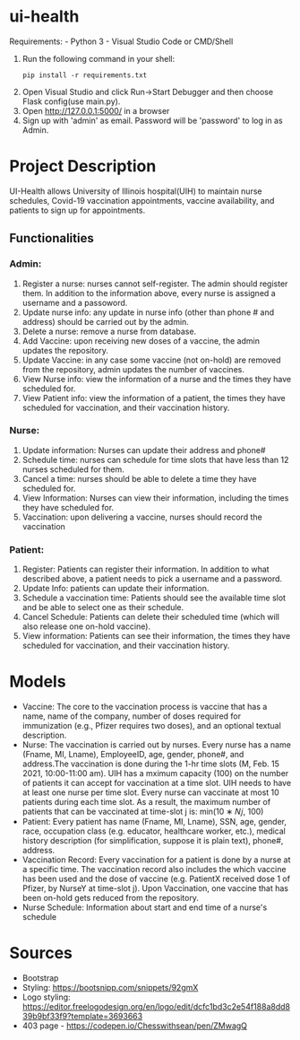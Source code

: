 # ui-health
Requirements:
    - Python 3
    - Visual Studio Code or CMD/Shell
   
1. Run the following command in your shell:
    ```Shell
    pip install -r requirements.txt
    ```
2. Open Visual Studio and click Run->Start Debugger and then choose Flask config(use main.py).
3. Open http://127.0.0.1:5000/ in a browser
4. Sign up with 'admin' as email. Password will be 'password' to log in as Admin.

# Project Description
UI-Health allows University of Illinois hospital(UIH) to maintain nurse schedules, Covid-19 vaccination appointments, vaccine availability, and patients to sign up for appointments.

## Functionalities 
### Admin:
1. Register a nurse: nurses cannot self-register. The admin should register them. In addition to the information above, every nurse is assigned a username and a passoword.
2. Update nurse info: any update in nurse info (other than phone # and address) should be carried out by the admin.
3. Delete a nurse: remove a nurse from database.
4. Add Vaccine: upon receiving new doses of a vaccine, the admin updates the repository.
5. Update Vaccine: in any case some vaccine (not on-hold) are removed from the repository, admin updates the number of vaccines.
6. View Nurse info: view the information of a nurse and the times they have scheduled for.
7. View Patient info: view the information of a patient, the times they have scheduled for vaccination, and their vaccination history.

### Nurse:
1. Update information: Nurses can update their address and phone#
2. Schedule time: nurses can schedule for time slots that have less than 12 nurses scheduled for them.
3. Cancel a time: nurses should be able to delete a time they have scheduled for.
4. View Information: Nurses can view their information, including the times they have scheduled for.
5. Vaccination: upon delivering a vaccine, nurses should record the vaccination

### Patient:
1. Register: Patients can register their information. In addition to what described above, a patient needs to pick a username and a password.
2. Update Info: patients can update their information.
3. Schedule a vaccination time: Patients should see the available time slot and be able to select one as their schedule.
4. Cancel Schedule: Patients can delete their scheduled time (which will also release one on-hold vaccine).
5. View information: Patients can see their information, the times they have scheduled for vaccination, and their vaccination history.

# Models
- Vaccine: The core to the vaccination process is vaccine that has a name, name of the company, number of doses required for immunization (e.g., Pfizer requires two doses), and an optional textual description.
- Nurse: The vaccination is carried out by nurses. Every nurse has a name (Fname, MI, Lname), EmployeeID, age, gender, phone#, and address.The vaccination is done during the 1-hr time slots (M, Feb. 15 2021, 10:00-11:00 am). UIH has a mximum capacity (100) on the number of patients it can accept for vaccination at a time slot. UIH needs to have at least one nurse per time slot. Every nurse can vaccinate at most 10 patients during each time slot. As a result, the maximum number of patients that can be vaccinated at time-slot j is:  min⁡(10 ∗ 𝑁𝑗, 100)
- Patient: Every patient has name (Fname, MI, Lname), SSN, age, gender, race, occupation class (e.g. educator, healthcare worker, etc.), medical history description (for simplification, suppose it is plain text), phone#, address.
- Vaccination Record: Every vaccination for a patient is done by a nurse at a specific time. The vaccination record also includes the which vaccine has been used and the dose of vaccine (e.g. PatientX received dose 1 of Pfizer, by NurseY at time-slot j). Upon Vaccination, one vaccine that has been on-hold gets reduced from the repository.
- Nurse Schedule: Information about start and end time of a nurse's schedule

# Sources
- Bootstrap 
- Styling: https://bootsnipp.com/snippets/92gmX
- Logo styling: https://editor.freelogodesign.org/en/logo/edit/dcfc1bd3c2e54f188a8dd839b9bf33f9?template=3693663
- 403 page - https://codepen.io/Chesswithsean/pen/ZMwagQ
